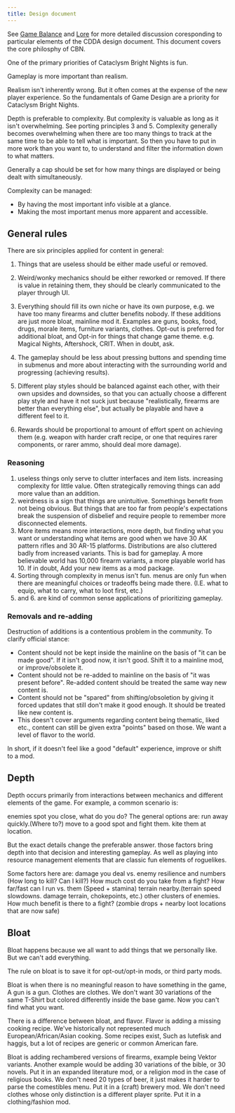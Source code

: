 ```yaml
---
title: Design document
---
```


See [Game Balance](../../mod/json/explanation/game_balance.md) and
[Lore](../../game/lore/factions.md) for more detailed discussion coresponding to particular elements
of the CDDA design document. This document covers the core philosphy of CBN.

One of the primary priorities of Cataclysm Bright Nights is fun.

Gameplay is more important than realism.

Realism isn't inherently wrong. But it often comes at the expense of the new player experience. So
the fundamentals of Game Design are a priority for Cataclysm Bright Nights.

Depth is preferable to complexity. But complexity is valuable as long as it isn't overwhelming. See
porting principles 3 and 5. Complexity generally becomes overwhelming when there are too many things
to track at the same time to be able to tell what is important. So then you have to put in more work
than you want to, to understand and filter the information down to what matters.

Generally a cap should be set for how many things are displayed or being dealt with simultaneously.

Complexity can be managed:

- By having the most important info visible at a glance.
- Making the most important menus more apparent and accessible.

## General rules

There are six principles applied for content in general:

1. Things that are useless should be either made useful or removed.

2. Weird/wonky mechanics should be either reworked or removed. If there is value in retaining them,
   they should be clearly communicated to the player through UI.

3. Everything should fill its own niche or have its own purpose, e.g. we have too many firearms
   and clutter benefits nobody. If these additions are just more bloat, mainline mod it.
   Examples are guns, books, food, drugs, morale items, furniture variants, clothes.
   Opt-out is preferred for additional bloat, and Opt-in for things that change game theme.
   e.g. Magical Nights, Aftershock, CRIT. When in doubt, ask.

4. The gameplay should be less about pressing buttons and spending time in submenus and more about
   interacting with the surrounding world and progressing (achieving results).

5. Different play styles should be balanced against each other, with their own upsides and
   downsides, so that you can actually choose a different play style and have it not suck just
   because "realistically, firearms are better than everything else", but actually be playable and
   have a different feel to it.

6. Rewards should be proportional to amount of effort spent on achieving them (e.g. weapon with
   harder craft recipe, or one that requires rarer components, or rarer ammo, should deal more
   damage).

### Reasoning

1. useless things only serve to clutter interfaces and item lists. increasing complexity for little
   value. Often strategically removing things can add more value than an addition.
2. weirdness is a sign that things are unintuitive. Somethings benefit from not being obvious. But
   things that are too far from people's expectations break the suspension of disbelief and require
   people to remember more disconnected elements.
3. More items means more interactions, more depth, but finding what you want or understanding
   what items are good when we have 30 AK pattern rifles and 30 AR-15 platforms.
   Distributions are also cluttered badly from increased variants. This is bad for gameplay.
   A more believable world has 10,000 firearm variants, a more playable world has 10.
   If in doubt, Add your new items as a mod package.
4. Sorting through complexity in menus isn't fun. menus are only fun when there are meaningful
   choices or tradeoffs being made there. (I.E. what to equip, what to carry, what to loot first,
   etc.)
5. and 6. are kind of common sense applications of prioritizing gameplay.

### Removals and re-adding

Destruction of additions is a contentious problem in the community. To clarify official stance:

- Content should not be kept inside the mainline on the basis of "it can be made good".
  If it isn't good now, it isn't good. Shift it to a mainline mod, or improve/obsolete it.
- Content should not be re-added to mainline on the basis of "it was present before".
  Re-added content should be treated the same way new content is.
- Content should not be "spared" from shifting/obsoletion by giving it forced updates that still
  don't make it good enough. It should be treated like new content is.
- This doesn't cover arguments regarding content being thematic, liked etc., content can still be
  given extra "points" based on those. We want a level of flavor to the world.

In short, if it doesn't feel like a good "default" experience, improve or shift to a mod.

## Depth

Depth occurs primarily from interactions between mechanics and different elements of the game. For
example, a common scenario is:

enemies spot you close, what do you do? The general options are: run away quickly.(Where to?) move
to a good spot and fight them. kite them at location.

But the exact details change the preferable answer. those factors bring depth into that decision and
interesting gameplay. As well as playing into resource management elements that are classic fun
elements of roguelikes.

Some factors here are: damage you deal vs. enemy resilience and numbers (How long to kill? Can I
kill?) How much cost do you take from a fight? How far/fast can I run vs. them (Speed + stamina)
terrain nearby.(terrain speed slowdowns. damage terrain, chokepoints, etc.) other clusters of
enemies. How much benefit is there to a fight? (zombie drops + nearby loot locations that are now
safe)

## Bloat

Bloat happens because we all want to add things that we personally like. But we can't add everything.

The rule on bloat is to save it for opt-out/opt-in mods, or third party mods.

Bloat is when there is no meaningful reason to have something in the game, A gun is a gun.
Clothes are clothes. We don't want 30 variations of the same T-Shirt but colored differently inside
the base game. Now you can't find what you want.

There is a difference between bloat, and flavor. Flavor is adding a missing cooking recipe.
We've historically not represented much European/African/Asian cooking. Some recipes exist,
Such as lutefisk and haggis, but a lot of recipes are generic or common American fare.

Bloat is adding rechambered versions of firearms, example being Vektor variants.
Another example would be adding 30 variations of the bible, or 30 novels. Put it in an expanded literature mod, or a religion mod in the case of religious books.
We don't need 20 types of beer, it just makes it harder to parse the comestibles menu. Put it in a (craft) brewery mod.
We don't need clothes whose only distinction is a different player sprite. Put it in a clothing/fashion mod.
